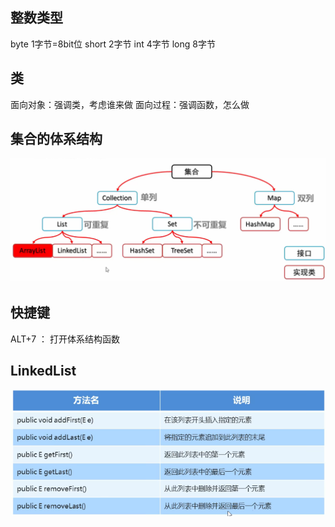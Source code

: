 ## 整数类型
byte 1字节=8bit位
short 2字节
int 4字节
long 8字节

## 类
面向对象：强调类，考虑谁来做
面向过程：强调函数，怎么做
## 集合的体系结构
![img.png](img.png)

## 快捷键
ALT+7 ： 打开体系结构函数

## LinkedList
![img_1.png](img_1.png)